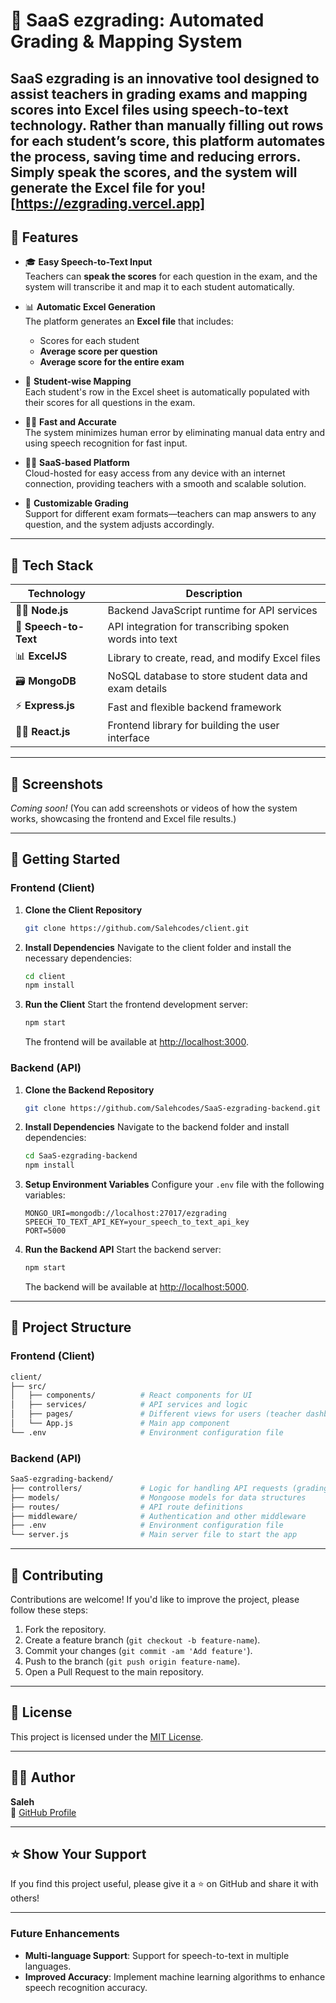 # 🎤 **SaaS ezgrading**: Automated Grading & Mapping System

**SaaS ezgrading** is an innovative tool designed to assist teachers in **grading exams** and **mapping scores** into Excel files using **speech-to-text** technology. Rather than manually filling out rows for each student’s score, this platform automates the process, saving time and reducing errors. Simply speak the scores, and the system will generate the Excel file for you!
[https://ezgrading.vercel.app]
---

## 🚀 Features

- 🎓 **Easy Speech-to-Text Input**  
  Teachers can **speak the scores** for each question in the exam, and the system will transcribe it and map it to each student automatically.

- 📊 **Automatic Excel Generation**  
  The platform generates an **Excel file** that includes:
  - Scores for each student
  - **Average score per question**
  - **Average score for the entire exam**

- 🔢 **Student-wise Mapping**  
  Each student's row in the Excel sheet is automatically populated with their scores for all questions in the exam.

- 🧑‍🏫 **Fast and Accurate**  
  The system minimizes human error by eliminating manual data entry and using speech recognition for fast input.

- 🧑‍💻 **SaaS-based Platform**  
  Cloud-hosted for easy access from any device with an internet connection, providing teachers with a smooth and scalable solution.

- 📝 **Customizable Grading**  
  Support for different exam formats—teachers can map answers to any question, and the system adjusts accordingly.

---

## 🔧 Tech Stack

| Technology      | Description                                             |
|-----------------|---------------------------------------------------------|
| 🧑‍💻 **Node.js** | Backend JavaScript runtime for API services             |
| 🎤 **Speech-to-Text** | API integration for transcribing spoken words into text |
| 📊 **ExcelJS**    | Library to create, read, and modify Excel files         |
| 🗃️ **MongoDB**    | NoSQL database to store student data and exam details   |
| ⚡ **Express.js**  | Fast and flexible backend framework                     |
| 🧑‍💻 **React.js** | Frontend library for building the user interface        |

---

## 📸 Screenshots

_Coming soon!_ (You can add screenshots or videos of how the system works, showcasing the frontend and Excel file results.)

---

## 🚀 Getting Started

### Frontend (Client)

1. **Clone the Client Repository**
   ```bash
   git clone https://github.com/Salehcodes/client.git
   ```

2. **Install Dependencies**
   Navigate to the client folder and install the necessary dependencies:
   ```bash
   cd client
   npm install
   ```

3. **Run the Client**
   Start the frontend development server:
   ```bash
   npm start
   ```
   The frontend will be available at [http://localhost:3000](http://localhost:3000).

### Backend (API)

1. **Clone the Backend Repository**
   ```bash
   git clone https://github.com/Salehcodes/SaaS-ezgrading-backend.git
   ```

2. **Install Dependencies**
   Navigate to the backend folder and install dependencies:
   ```bash
   cd SaaS-ezgrading-backend
   npm install
   ```

3. **Setup Environment Variables**
   Configure your `.env` file with the following variables:
   ```env
   MONGO_URI=mongodb://localhost:27017/ezgrading
   SPEECH_TO_TEXT_API_KEY=your_speech_to_text_api_key
   PORT=5000
   ```

4. **Run the Backend API**
   Start the backend server:
   ```bash
   npm start
   ```
   The backend will be available at [http://localhost:5000](http://localhost:5000).

---

## 📁 Project Structure

### Frontend (Client)

```bash
client/
├── src/
│   ├── components/          # React components for UI
│   ├── services/            # API services and logic
│   ├── pages/               # Different views for users (teacher dashboard, etc.)
│   └── App.js               # Main app component
└── .env                     # Environment configuration file
```

### Backend (API)

```bash
SaaS-ezgrading-backend/
├── controllers/             # Logic for handling API requests (grading, speech to text)
├── models/                  # Mongoose models for data structures
├── routes/                  # API route definitions
├── middleware/              # Authentication and other middleware
├── .env                     # Environment configuration file
└── server.js                # Main server file to start the app
```

---

## 🤝 Contributing

Contributions are welcome! If you'd like to improve the project, please follow these steps:

1. Fork the repository.
2. Create a feature branch (`git checkout -b feature-name`).
3. Commit your changes (`git commit -am 'Add feature'`).
4. Push to the branch (`git push origin feature-name`).
5. Open a Pull Request to the main repository.

---

## 📄 License

This project is licensed under the [MIT License](LICENSE).

---

## 🙋‍♂️ Author

**Saleh**  
🔗 [GitHub Profile](https://github.com/Salehcodes)

---

## ⭐ Show Your Support

If you find this project useful, please give it a ⭐️ on GitHub and share it with others!

---

### Future Enhancements

- **Multi-language Support**: Support for speech-to-text in multiple languages.
- **Improved Accuracy**: Implement machine learning algorithms to enhance speech recognition accuracy.



